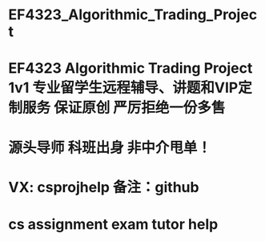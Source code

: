 # EF4323_Algorithmic_Trading_Project
# EF4323 Algorithmic Trading Project 1v1 专业留学生远程辅导、讲题和VIP定制服务 保证原创 严厉拒绝一份多售
# 源头导师 科班出身 非中介甩单！
# VX: csprojhelp 备注：github
# cs assignment exam tutor help
